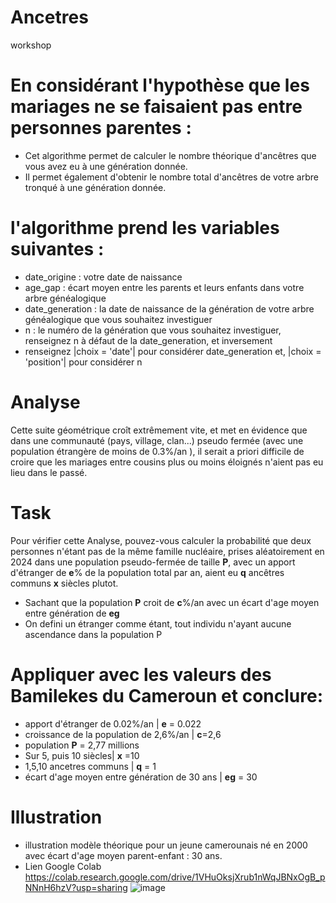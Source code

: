 
# Ancetres
workshop
# En considérant l'hypothèse que les mariages ne se faisaient pas entre personnes parentes :
  - Cet algorithme permet de calculer le nombre théorique d'ancêtres que vous avez eu à une génération donnée.
  - Il permet également d'obtenir le nombre total d'ancêtres de votre arbre tronqué à une génération donnée.
# l'algorithme prend les variables suivantes :
  - date_origine : votre date de naissance
  - age_gap : écart moyen entre les parents et leurs enfants dans votre arbre généalogique
  - date_generation : la date de naissance de la génération de votre arbre généalogique que vous souhaitez investiguer
  - n : le numéro de la génération que vous souhaitez investiguer, renseignez n à défaut de la date_generation, et inversement
  - renseignez |choix = 'date'| pour considérer date_generation et, |choix = 'position'| pour considérer n
# Analyse
  Cette suite géométrique croît extrêmement vite, et met en évidence que dans une communauté (pays, village, clan...)
  pseudo fermée (avec une population étrangère de moins de 0.3%/an ), il serait a priori difficile de croire que les mariages entre cousins plus ou moins éloignés
  n'aient pas eu lieu dans le passé.
# Task
  Pour vérifier cette Analyse, pouvez-vous calculer la probabilité que deux personnes n'étant pas de la même famille nucléaire, prises aléatoirement en 2024
  dans une population pseudo-fermée de taille **P**, avec un apport d'étranger de **e**% de la population total par an, aient eu **q** ancêtres communs **x** siècles plutot.
  - Sachant que la population **P** croit de **c**%/an avec un écart d'age moyen entre génération de **eg**
  - On defini un étranger comme étant, tout individu n'ayant aucune ascendance dans la population P

# Appliquer avec les valeurs des Bamilekes du Cameroun et conclure:
  - apport d'étranger de 0.02%/an | **e** = 0.022
  - croissance de la population de 2,6%/an | **c**=2,6
  - population **P** = 2,77 millions
  - Sur 5, puis 10 siècles| **x** =10
  - 1,5,10 ancetres communs | **q** = 1
  - écart d'age moyen entre génération de 30 ans | **eg** = 30
# Illustration
  - illustration modèle théorique pour un jeune camerounais né en 2000 avec écart d'age moyen parent-enfant : 30 ans.
  - Lien Google Colab  https://colab.research.google.com/drive/1VHuOksjXrub1nWqJBNxOgB_pNNnH6hzV?usp=sharing
![image](https://github.com/user-attachments/assets/8da6beba-ff11-4431-bf6a-578e940563c9)




